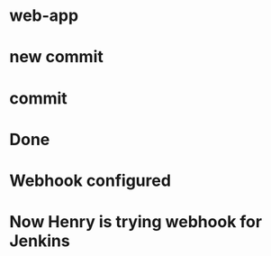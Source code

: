 # web-app
# new commit
# commit
# Done
# Webhook configured
# Now Henry is trying webhook for Jenkins
